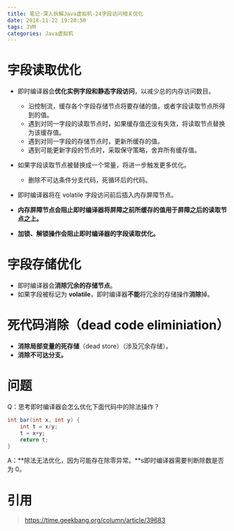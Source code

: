 ```yaml
---
title: 笔记-深入拆解Java虚拟机-24字段访问相关优化
date: 2018-11-22 19:20:50
tags: JVM
categories: Java虚拟机
---
```


# 字段读取优化

- 即时编译器会**优化实例字段和静态字段访问**，以减少总的内存访问数目。

	- 沿控制流，缓存各个字段存储节点将要存储的值，或者字段读取节点所得到的值。
	- 遇到对同一字段的读取节点时，如果缓存值还没有失效，将读取节点替换为该缓存值。
	- 遇到对同一字段的存储节点时，更新所缓存的值。
	- 遇到可能更新字段的节点时，采取保守策略，舍弃所有缓存值。

- 如果字段读取节点被替换成一个常量，将进一步触发更多优化。

	- 删除不可达条件分支代码，死循环后的代码。

- 即时编译器将在 volatile 字段访问前后插入内存屏障节点。
- **内存屏障节点会阻止即时编译器将屏障之前所缓存的值用于屏障之后的读取节点之上。**
- **加锁、解锁操作会阻止即时编译器的字段读取优化。**

# 字段存储优化

- 即时编译器会**消除冗余的存储节点**。
- 如果字段被标记为 **volatile**，即时编译器**不能**将冗余的存储操作**消除**掉。

# 死代码消除（dead code eliminiation）

- **消除局部变量的死存储**（dead store）（涉及冗余存储）。
- **消除不可达分支。**

# 问题

Q：思考即时编译器会怎么优化下面代码中的除法操作？

```java
int bar(int x, int y) {
	int t = x/y;
	t = x+y;
	return t;
}
```

A：**除法无法优化，因为可能存在除零异常。**s即时编译器需要判断除数是否为 0。

# 引用

> https://time.geekbang.org/column/article/39683